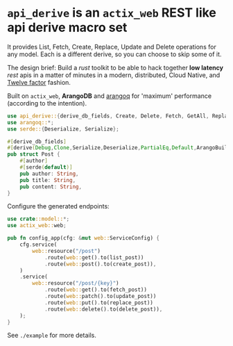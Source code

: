 # `api_derive` is an `actix_web` **REST** like api derive macro set
It provides List, Fetch, Create, Replace, Update and Delete operations for any model.
Each is a different derive, so you can choose to skip some of it.

The design brief:
Build a *rust* toolkit to be able to hack together **low latency** *rest* apis in a matter of minutes in a modern, distributed, Cloud Native, and [Twelve factor](https://12factor.net/) fashion.

Built on `actix_web`, **ArangoDB** and [arangoq](https://github.com/element114/arangoq) for 'maximum' performance (according to the intention).

```rust
use api_derive::{derive_db_fields, Create, Delete, Fetch, GetAll, Replace, Update};
use arangoq::*;
use serde::{Deserialize, Serialize};

#[derive_db_fields]
#[derive(Debug,Clone,Serialize,Deserialize,PartialEq,Default,ArangoBuilder,GetAll,Fetch,Create,Update,Replace,Delete,)]
pub struct Post {
    #[author]
    #[serde(default)]
    pub author: String,
    pub title: String,
    pub content: String,
}
```
Configure the generated endpoints:
```rust
use crate::model::*;
use actix_web::web;

pub fn config_app(cfg: &mut web::ServiceConfig) {
    cfg.service(
        web::resource("/post")
            .route(web::get().to(list_post))
            .route(web::post().to(create_post)),
    )
    .service(
        web::resource("/post/{key}")
            .route(web::get().to(fetch_post))
            .route(web::patch().to(update_post))
            .route(web::put().to(replace_post))
            .route(web::delete().to(delete_post)),
    );
}
```
See `./example` for more details.
